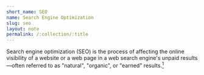 ```yaml
---
short_name: SEO
name: Search Engine Optimization
slug: seo
layout: note
permalink: /:collection/:title
---
```

Search engine optimization (SEO) is the process of affecting the online visibility of a website or a web page in a web search engine's unpaid results—often referred to as "natural", "organic", or "earned" results.[<sup>1</sup>](https://en.wikipedia.org/wiki/Search_engine_optimization)
